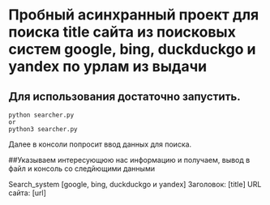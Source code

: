 # Пробный асинхранный проект для поиска title сайта из поисковых систем google, bing, duckduckgo и yandex по урлам из выдачи

## Для использования достаточно запустить.

```
python searcher.py 
or
python3 searcher.py
```
Далее в консоли попросит ввод данных для поиска.


##Указываем интересующюю нас информацию и получаем, вывод в файл и консоль со следйющими данными

Search_system [google, bing, duckduckgo и yandex] Заголовок: [title] URL сайта: [url]



    
